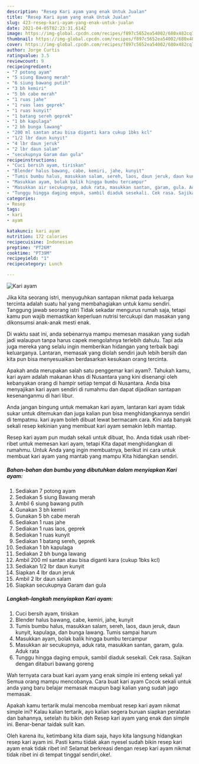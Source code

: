 ```yaml
---
description: "Resep Kari ayam yang enak Untuk Jualan"
title: "Resep Kari ayam yang enak Untuk Jualan"
slug: 423-resep-kari-ayam-yang-enak-untuk-jualan
date: 2021-04-05T02:23:31.614Z
image: https://img-global.cpcdn.com/recipes/f897c5652ea54002/680x482cq70/kari-ayam-foto-resep-utama.jpg
thumbnail: https://img-global.cpcdn.com/recipes/f897c5652ea54002/680x482cq70/kari-ayam-foto-resep-utama.jpg
cover: https://img-global.cpcdn.com/recipes/f897c5652ea54002/680x482cq70/kari-ayam-foto-resep-utama.jpg
author: Jorge Curtis
ratingvalue: 3.5
reviewcount: 9
recipeingredient:
- "7 potong ayam"
- "5 siung Bawang merah"
- "6 siung bawang putih"
- "3 bh kemiri"
- "5 bh cabe merah"
- "1 ruas jahe"
- "1 ruas laos geprek"
- "1 ruas kunyit"
- "1 batang sereh geprek"
- "1 bh kapulaga"
- "2 bh bunga lawang"
- "200 ml santan atau bisa diganti kara cukup 1bks kcl"
- "1/2 lbr daun kunyit"
- "4 lbr daun jeruk"
- "2 lbr daun salam"
- "secukupnya Garam dan gula"
recipeinstructions:
- "Cuci bersih ayam, tiriskan"
- "Blender halus bawang, cabe, kemiri, jahe, kunyit"
- "Tumis bumbu halus, masukkan salam, sereh, laos, daun jeruk, daun kunyit, kapulaga, dan bunga lawang. Tumis sampai harum"
- "Masukkan ayam, bolak balik hingga bumbu tercampur"
- "Masukkan air secukupnya, aduk rata, masukkan santan, garam, gula. Aduk rata"
- "Tunggu hingga daging empuk, sambil diaduk sesekali. Cek rasa. Sajikan dengan ditaburi bawang goreng"
categories:
- Resep
tags:
- kari
- ayam

katakunci: kari ayam 
nutrition: 172 calories
recipecuisine: Indonesian
preptime: "PT26M"
cooktime: "PT39M"
recipeyield: "1"
recipecategory: Lunch

---
```



![Kari ayam](https://img-global.cpcdn.com/recipes/f897c5652ea54002/680x482cq70/kari-ayam-foto-resep-utama.jpg)

Jika kita seorang istri, menyuguhkan santapan nikmat pada keluarga tercinta adalah suatu hal yang membahagiakan untuk kamu sendiri. Tanggung jawab seorang istri Tidak sekadar mengurus rumah saja, tetapi kamu pun wajib memastikan keperluan nutrisi tercukupi dan masakan yang dikonsumsi anak-anak mesti enak.

Di waktu  saat ini, anda sebenarnya mampu memesan masakan yang sudah jadi walaupun tanpa harus capek mengolahnya terlebih dahulu. Tapi ada juga mereka yang selalu ingin memberikan hidangan yang terbaik bagi keluarganya. Lantaran, memasak yang diolah sendiri jauh lebih bersih dan kita pun bisa menyesuaikan berdasarkan kesukaan orang tercinta. 



Apakah anda merupakan salah satu penggemar kari ayam?. Tahukah kamu, kari ayam adalah makanan khas di Nusantara yang kini disenangi oleh kebanyakan orang di hampir setiap tempat di Nusantara. Anda bisa menyajikan kari ayam sendiri di rumahmu dan dapat dijadikan santapan kesenanganmu di hari libur.

Anda jangan bingung untuk memakan kari ayam, lantaran kari ayam tidak sukar untuk ditemukan dan juga kalian pun bisa menghidangkannya sendiri di tempatmu. kari ayam boleh dibuat lewat bermacam cara. Kini ada banyak sekali resep kekinian yang membuat kari ayam semakin lebih mantap.

Resep kari ayam pun mudah sekali untuk dibuat, lho. Anda tidak usah ribet-ribet untuk memesan kari ayam, tetapi Kita dapat menghidangkan di rumahmu. Untuk Anda yang ingin membuatnya, berikut ini cara untuk membuat kari ayam yang mantab yang mampu Kita hidangkan sendiri.

<!--inarticleads1-->

##### Bahan-bahan dan bumbu yang dibutuhkan dalam menyiapkan Kari ayam:

1. Sediakan 7 potong ayam
1. Sediakan 5 siung Bawang merah
1. Ambil 6 siung bawang putih
1. Gunakan 3 bh kemiri
1. Gunakan 5 bh cabe merah
1. Sediakan 1 ruas jahe
1. Sediakan 1 ruas laos, geprek
1. Sediakan 1 ruas kunyit
1. Sediakan 1 batang sereh, geprek
1. Sediakan 1 bh kapulaga
1. Sediakan 2 bh bunga lawang
1. Ambil 200 ml santan atau bisa diganti kara (cukup 1bks kcl)
1. Sediakan 1/2 lbr daun kunyit
1. Siapkan 4 lbr daun jeruk
1. Ambil 2 lbr daun salam
1. Siapkan secukupnya Garam dan gula




<!--inarticleads2-->

##### Langkah-langkah menyiapkan Kari ayam:

1. Cuci bersih ayam, tiriskan
1. Blender halus bawang, cabe, kemiri, jahe, kunyit
1. Tumis bumbu halus, masukkan salam, sereh, laos, daun jeruk, daun kunyit, kapulaga, dan bunga lawang. Tumis sampai harum
1. Masukkan ayam, bolak balik hingga bumbu tercampur
1. Masukkan air secukupnya, aduk rata, masukkan santan, garam, gula. Aduk rata
1. Tunggu hingga daging empuk, sambil diaduk sesekali. Cek rasa. Sajikan dengan ditaburi bawang goreng




Wah ternyata cara buat kari ayam yang enak simple ini enteng sekali ya! Semua orang mampu mencobanya. Cara buat kari ayam Cocok sekali untuk anda yang baru belajar memasak maupun bagi kalian yang sudah jago memasak.

Apakah kamu tertarik mulai mencoba membuat resep kari ayam nikmat simple ini? Kalau kalian tertarik, ayo kalian segera buruan siapkan peralatan dan bahannya, setelah itu bikin deh Resep kari ayam yang enak dan simple ini. Benar-benar taidak sulit kan. 

Oleh karena itu, ketimbang kita diam saja, hayo kita langsung hidangkan resep kari ayam ini. Pasti kamu tiidak akan nyesel sudah bikin resep kari ayam enak tidak ribet ini! Selamat berkreasi dengan resep kari ayam nikmat tidak ribet ini di tempat tinggal sendiri,oke!.


